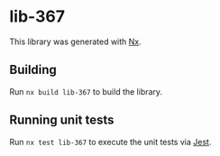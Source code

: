 # lib-367

This library was generated with [Nx](https://nx.dev).

## Building

Run `nx build lib-367` to build the library.

## Running unit tests

Run `nx test lib-367` to execute the unit tests via [Jest](https://jestjs.io).
